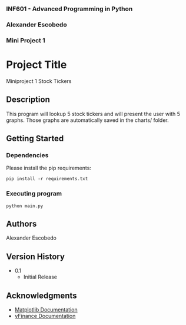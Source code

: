 ### INF601 - Advanced Programming in Python
### Alexander Escobedo
### Mini Project 1
 
 
# Project Title
 
Miniproject 1 Stock Tickers
 
## Description
 
This program will lookup 5 stock tickers and will present the user with 5 graphs. Those graphs are automatically saved in the charts/ folder.
 
## Getting Started
 
### Dependencies

Please install the pip requirements:
```
pip install -r requirements.txt
```

### Executing program
 
```
python main.py
```

 
## Authors
 
Alexander Escobedo 
 
## Version History

* 0.1
    * Initial Release
 
## Acknowledgments

* [Matplotlib Documentation](https://matplotlib.org/stable/users/index.html)
* [yFinance Documentation](https://ranaroussi.github.io/yfinance/)
